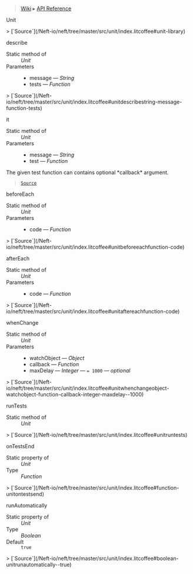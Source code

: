 > [Wiki](Home) ▸ [API Reference](API-Reference)

Unit
<dl></dl>
> [`Source`](/Neft-io/neft/tree/master/src/unit/index.litcoffee#unit-library)

describe
<dl><dt>Static method of</dt><dd><i>Unit</i></dd><dt>Parameters</dt><dd><ul><li>message — <i>String</i></li><li>tests — <i>Function</i></li></ul></dd></dl>
> [`Source`](/Neft-io/neft/tree/master/src/unit/index.litcoffee#unitdescribestring-message-function-tests)

it
<dl><dt>Static method of</dt><dd><i>Unit</i></dd><dt>Parameters</dt><dd><ul><li>message — <i>String</i></li><li>test — <i>Function</i></li></ul></dd></dl>
The given test function can contains optional *callback* argument.

> [`Source`](/Neft-io/neft/tree/master/src/unit/index.litcoffee#unititstring-message-function-test)

beforeEach
<dl><dt>Static method of</dt><dd><i>Unit</i></dd><dt>Parameters</dt><dd><ul><li>code — <i>Function</i></li></ul></dd></dl>
> [`Source`](/Neft-io/neft/tree/master/src/unit/index.litcoffee#unitbeforeeachfunction-code)

afterEach
<dl><dt>Static method of</dt><dd><i>Unit</i></dd><dt>Parameters</dt><dd><ul><li>code — <i>Function</i></li></ul></dd></dl>
> [`Source`](/Neft-io/neft/tree/master/src/unit/index.litcoffee#unitaftereachfunction-code)

whenChange
<dl><dt>Static method of</dt><dd><i>Unit</i></dd><dt>Parameters</dt><dd><ul><li>watchObject — <i>Object</i></li><li>callback — <i>Function</i></li><li>maxDelay — <i>Integer</i> — <code>= 1000</code> — <i>optional</i></li></ul></dd></dl>
> [`Source`](/Neft-io/neft/tree/master/src/unit/index.litcoffee#unitwhenchangeobject-watchobject-function-callback-integer-maxdelay--1000)

runTests
<dl><dt>Static method of</dt><dd><i>Unit</i></dd></dl>
> [`Source`](/Neft-io/neft/tree/master/src/unit/index.litcoffee#unitruntests)

onTestsEnd
<dl><dt>Static property of</dt><dd><i>Unit</i></dd><dt>Type</dt><dd><i>Function</i></dd></dl>
> [`Source`](/Neft-io/neft/tree/master/src/unit/index.litcoffee#function-unitontestsend)

runAutomatically
<dl><dt>Static property of</dt><dd><i>Unit</i></dd><dt>Type</dt><dd><i>Boolean</i></dd><dt>Default</dt><dd><code>true</code></dd></dl>
> [`Source`](/Neft-io/neft/tree/master/src/unit/index.litcoffee#boolean-unitrunautomatically--true)

